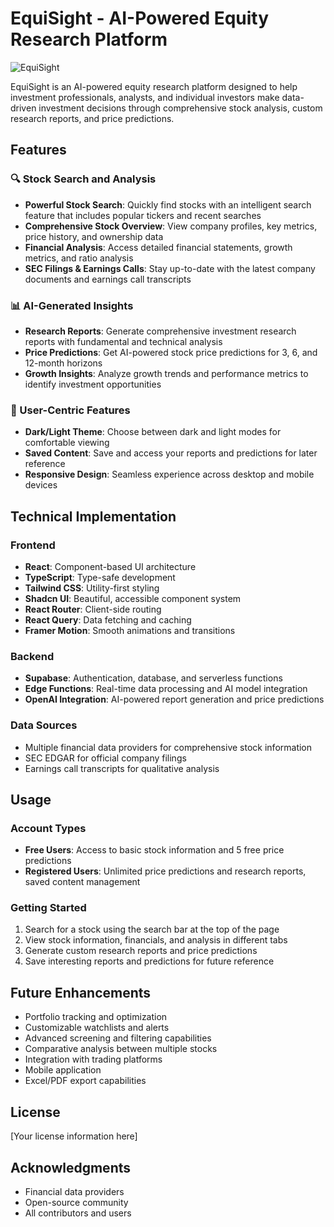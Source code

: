 
# EquiSight - AI-Powered Equity Research Platform

![EquiSight](https://your-repository-url/og-image.png)

EquiSight is an AI-powered equity research platform designed to help investment professionals, analysts, and individual investors make data-driven investment decisions through comprehensive stock analysis, custom research reports, and price predictions.

## Features

### 🔍 Stock Search and Analysis
- **Powerful Stock Search**: Quickly find stocks with an intelligent search feature that includes popular tickers and recent searches
- **Comprehensive Stock Overview**: View company profiles, key metrics, price history, and ownership data
- **Financial Analysis**: Access detailed financial statements, growth metrics, and ratio analysis
- **SEC Filings & Earnings Calls**: Stay up-to-date with the latest company documents and earnings call transcripts

### 📊 AI-Generated Insights
- **Research Reports**: Generate comprehensive investment research reports with fundamental and technical analysis
- **Price Predictions**: Get AI-powered stock price predictions for 3, 6, and 12-month horizons
- **Growth Insights**: Analyze growth trends and performance metrics to identify investment opportunities

### 💼 User-Centric Features
- **Dark/Light Theme**: Choose between dark and light modes for comfortable viewing
- **Saved Content**: Save and access your reports and predictions for later reference
- **Responsive Design**: Seamless experience across desktop and mobile devices

## Technical Implementation

### Frontend
- **React**: Component-based UI architecture
- **TypeScript**: Type-safe development
- **Tailwind CSS**: Utility-first styling
- **Shadcn UI**: Beautiful, accessible component system
- **React Router**: Client-side routing
- **React Query**: Data fetching and caching
- **Framer Motion**: Smooth animations and transitions

### Backend
- **Supabase**: Authentication, database, and serverless functions
- **Edge Functions**: Real-time data processing and AI model integration
- **OpenAI Integration**: AI-powered report generation and price predictions

### Data Sources
- Multiple financial data providers for comprehensive stock information
- SEC EDGAR for official company filings
- Earnings call transcripts for qualitative analysis

## Usage

### Account Types
- **Free Users**: Access to basic stock information and 5 free price predictions
- **Registered Users**: Unlimited price predictions and research reports, saved content management

### Getting Started
1. Search for a stock using the search bar at the top of the page
2. View stock information, financials, and analysis in different tabs
3. Generate custom research reports and price predictions
4. Save interesting reports and predictions for future reference

## Future Enhancements
- Portfolio tracking and optimization
- Customizable watchlists and alerts
- Advanced screening and filtering capabilities
- Comparative analysis between multiple stocks
- Integration with trading platforms
- Mobile application
- Excel/PDF export capabilities

## License
[Your license information here]

## Acknowledgments
- Financial data providers
- Open-source community
- All contributors and users

